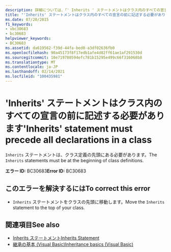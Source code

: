```yaml
---
description: 詳細については、「' Inherits ' ステートメントはクラス内のすべての宣言の前に記述する必要があります」をご覧ください。
title: "'Inherits' ステートメントはクラス内のすべての宣言の前に記述する必要があります"
ms.date: 07/20/2015
f1_keywords:
- vbc30683
- bc30683
helpviewer_keywords:
- BC30683
ms.assetid: da619562-f39d-44fa-bed0-a3df02636fb0
ms.openlocfilehash: 90a45173f8f17edb1afe4d82ff61ae1af291530d
ms.sourcegitcommit: 10e719780594efc781b15295e499c66f316068b8
ms.translationtype: MT
ms.contentlocale: ja-JP
ms.lasthandoff: 02/14/2021
ms.locfileid: "100435981"
---
```

# <a name="inherits-statement-must-precede-all-declarations-in-a-class"></a><span data-ttu-id="c1710-103">'Inherits' ステートメントはクラス内のすべての宣言の前に記述する必要があります</span><span class="sxs-lookup"><span data-stu-id="c1710-103">'Inherits' statement must precede all declarations in a class</span></span>

<span data-ttu-id="c1710-104">`Inherits` ステートメントは、クラス定義の先頭にある必要があります。</span><span class="sxs-lookup"><span data-stu-id="c1710-104">The `Inherits` statements must be at the beginning of class definitions.</span></span>  
  
 <span data-ttu-id="c1710-105">**エラー ID:** BC30683</span><span class="sxs-lookup"><span data-stu-id="c1710-105">**Error ID:** BC30683</span></span>  
  
## <a name="to-correct-this-error"></a><span data-ttu-id="c1710-106">このエラーを解決するには</span><span class="sxs-lookup"><span data-stu-id="c1710-106">To correct this error</span></span>  
  
- <span data-ttu-id="c1710-107">`Inherits` ステートメントをクラスの先頭に移動します。</span><span class="sxs-lookup"><span data-stu-id="c1710-107">Move the `Inherits` statement to the top of your class.</span></span>  
  
## <a name="see-also"></a><span data-ttu-id="c1710-108">関連項目</span><span class="sxs-lookup"><span data-stu-id="c1710-108">See also</span></span>

- [<span data-ttu-id="c1710-109">Inherits ステートメント</span><span class="sxs-lookup"><span data-stu-id="c1710-109">Inherits Statement</span></span>](../language-reference/statements/inherits-statement.md)
- [<span data-ttu-id="c1710-110">継承の基本 (Visual Basic)</span><span class="sxs-lookup"><span data-stu-id="c1710-110">Inheritance basics (Visual Basic)</span></span>](../programming-guide/language-features/objects-and-classes/inheritance-basics.md)

